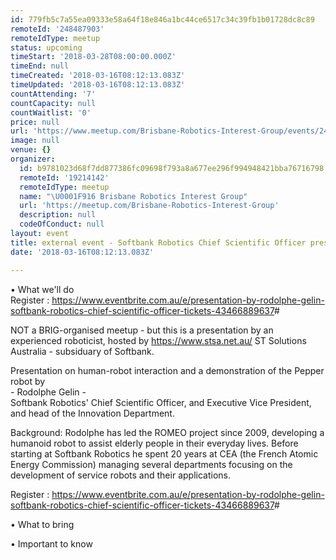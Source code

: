 ```yaml
---
id: 779fb5c7a55ea09333e58a64f18e846a1bc44ce6517c34c39fb1b01728dc8c89
remoteId: '248487903'
remoteIdType: meetup
status: upcoming
timeStart: '2018-03-28T08:00:00.000Z'
timeEnd: null
timeCreated: '2018-03-16T08:12:13.083Z'
timeUpdated: '2018-03-16T08:12:13.083Z'
countAttending: '7'
countCapacity: null
countWaitlist: '0'
price: null
url: 'https://www.meetup.com/Brisbane-Robotics-Interest-Group/events/248487903/'
image: null
venue: {}
organizer:
  id: b9781023d68f7dd877386fc09698f793a8a677ee296f994948421bba76716798
  remoteId: '19214142'
  remoteIdType: meetup
  name: "\U0001F916 Brisbane Robotics Interest Group"
  url: 'https://meetup.com/Brisbane-Robotics-Interest-Group'
  description: null
  codeOfConduct: null
layout: event
title: external event - Softbank Robotics Chief Scientific Officer presents
date: '2018-03-16T08:12:13.083Z'

---
```

<p>• What we'll do<br/>Register : <a href="https://www.eventbrite.com.au/e/presentation-by-rodolphe-gelin-softbank-robotics-chief-scientific-officer-tickets-43466889637" class="linkified">https://www.eventbrite.com.au/e/presentation-by-rodolphe-gelin-softbank-robotics-chief-scientific-officer-tickets-43466889637</a>#</p> <p>NOT a BRIG-organised meetup - but this is a presentation by an experienced roboticist, hosted by <a href="https://www.stsa.net.au/" class="linkified">https://www.stsa.net.au/</a> ST Solutions Australia - subsiduary of Softbank.</p> <p>Presentation on human-robot interaction and a demonstration of the Pepper robot by<br/>- Rodolphe Gelin -<br/>Softbank Robotics' Chief Scientific Officer, and Executive Vice President, and head of the Innovation Department.</p> <p>Background: Rodolphe has led the ROMEO project since 2009, developing a humanoid robot to assist elderly people in their everyday lives. Before starting at Softbank Robotics he spent 20 years at CEA (the French Atomic Energy Commission) managing several departments focusing on the development of service robots and their applications.</p> <p>Register : <a href="https://www.eventbrite.com.au/e/presentation-by-rodolphe-gelin-softbank-robotics-chief-scientific-officer-tickets-43466889637" class="linkified">https://www.eventbrite.com.au/e/presentation-by-rodolphe-gelin-softbank-robotics-chief-scientific-officer-tickets-43466889637</a>#</p> <p>• What to bring</p> <p>• Important to know</p>
